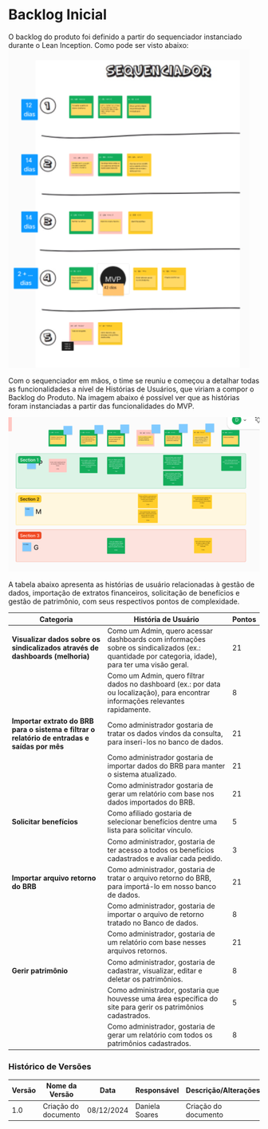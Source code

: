 # Backlog Inicial
O backlog do produto foi definido a partir do sequenciador instanciado durante o Lean Inception. Como pode ser visto abaixo: 
![backlog](image-2.png)

Com o sequenciador em mãos, o time se reuniu e começou a detalhar todas as funcionalidades a nível de Histórias de Usuários, que viriam a compor o Backlog do Produto. Na imagem abaixo é possível ver que as histórias foram instanciadas a partir das funcionalidades do MVP.

![historias](image-1.png)

A tabela abaixo apresenta as histórias de usuário relacionadas à gestão de dados, importação de extratos financeiros, solicitação de benefícios e gestão de patrimônio, com seus respectivos pontos de complexidade.

| **Categoria**                          | **História de Usuário**                                                                                             | **Pontos** |
| -------------------------------------- | ------------------------------------------------------------------------------------------------------------------- | ---------- |
| **Visualizar dados sobre os sindicalizados através de dashboards (melhoria)** | Como um Admin, quero acessar dashboards com informações sobre os sindicalizados (ex.: quantidade por categoria, idade), para ter uma visão geral. | 21         |
|                                        | Como um Admin, quero filtrar dados no dashboard (ex.: por data ou localização), para encontrar informações relevantes rapidamente. | 8          |
| **Importar extrato do BRB para o sistema e filtrar o relatório de entradas e saídas por mês** | Como administrador gostaria de tratar os dados vindos da consulta, para inseri-los no banco de dados.          | 21         |
|                                        | Como administrador gostaria de importar dados do BRB para manter o sistema atualizado.                        | 21         |
|                                        | Como administrador gostaria de gerar um relatório com base nos dados importados do BRB.                       | 21         |
| **Solicitar benefícios**               |Como afiliado gostaria de selecionar benefícios dentre uma lista para solicitar vínculo.                     | 5          |
|                                        | Como administrador, gostaria de ter acesso a todos os benefícios cadastrados e avaliar cada pedido.          | 3          |
| **Importar arquivo retorno do BRB**    | Como administrador, gostaria de tratar o arquivo retorno do BRB, para importá-lo em nosso banco de dados.     | 21         |
|                                        | Como administrador, gostaria de importar o arquivo de retorno tratado no Banco de dados.                     | 8          |
|                                        | Como administrador, gostaria de um relatório com base nesses arquivos retornos.                              | 21         |
| **Gerir patrimônio**                   | Como administrador, gostaria de cadastrar, visualizar, editar e deletar os patrimônios.                      | 8          |
|                                        | Como administrador, gostaria que houvesse uma área específica do site para gerir os patrimônios cadastrados.  | 5          |
|                                        | Como administrador, gostaria de gerar um relatório com todos os patrimônios cadastrados.                     | 8          |


### **Histórico de Versões**

| **Versão** | **Nome da Versão**      | **Data**      | **Responsável**         | **Descrição/Alterações**                                 |
|------------|-------------------------|---------------|-------------------------|----------------------------------------------------------|
|   1.0      | Criação do documento    | 08/12/2024    |  Daniela Soares          | Criação do documento                                     |
